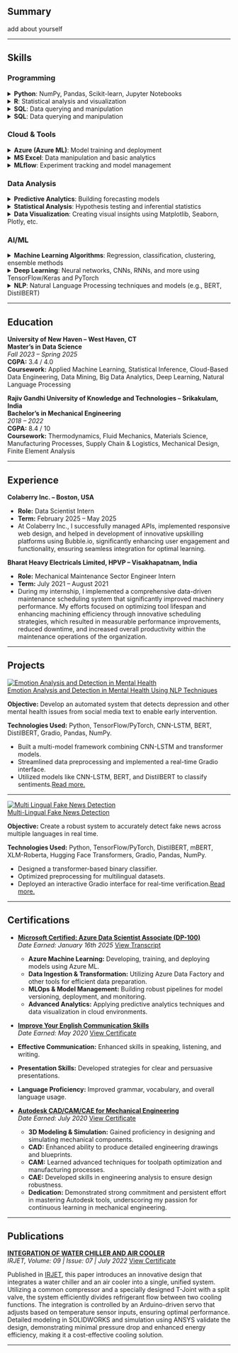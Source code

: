 


## Summary
add about yourself

---

## Skills

### Programming

<details markdown="1">
<summary><strong>Python</strong>: NumPy, Pandas, Scikit-learn, Jupyter Notebooks</summary>

![Python](https://img.shields.io/badge/Python-3670A0?style=for-the-badge&logo=python&logoColor=ffdd54) ![NumPy](https://img.shields.io/badge/NumPy-013243?style=for-the-badge&logo=numpy&logoColor=white) ![Pandas](https://img.shields.io/badge/Pandas-150458?style=for-the-badge&logo=pandas&logoColor=white) ![Scikit-learn](https://img.shields.io/badge/Scikit--learn-F7931E?style=for-the-badge&logo=scikit-learn&logoColor=white) ![Jupyter](https://img.shields.io/badge/Jupyter-FF6600?style=for-the-badge&logo=jupyter&logoColor=white)

</details>

<details markdown="1">
<summary><strong>R</strong>: Statistical analysis and visualization</summary>

![R](https://img.shields.io/badge/R-276DC3?style=for-the-badge&logo=r&logoColor=white)

</details>

<details markdown="1">
<summary><strong>SQL</strong>: Data querying and manipulation</summary>

![SQL](https://img.shields.io/badge/SQL-4479A1?style=for-the-badge&logo=mysql&logoColor=white)

</details>
<details markdown="1">
<summary><strong>SQL</strong>: Data querying and manipulation</summary>

![Data Querying](https://img.shields.io/badge/Data%20Querying-4479A1?style=for-the-badge) ![Data Manipulation](https://img.shields.io/badge/Data%20Manipulation-4479A1?style=for-the-badge)

</details>

### Cloud & Tools

<details markdown="1">
<summary><strong>Azure (Azure ML)</strong>: Model training and deployment</summary>

![Azure](https://img.shields.io/badge/Azure-0072C6?style=for-the-badge&logo=microsoftazure&logoColor=white)

</details>

<details markdown="1">
<summary><strong>MS Excel</strong>: Data manipulation and basic analytics</summary>

![Excel](https://img.shields.io/badge/Excel-217346?style=for-the-badge&logo=microsoftexcel&logoColor=white)

</details>

<details markdown="1">
<summary><strong>MLflow</strong>: Experiment tracking and model management</summary>

![MLflow](https://img.shields.io/badge/MLflow-05C4EE?style=for-the-badge)

</details>

### Data Analysis

<details markdown="1">
<summary><strong>Predictive Analytics</strong>: Building forecasting models</summary>

![Predictive Analytics](https://img.shields.io/badge/Predictive%20Analytics-FF9900?style=for-the-badge)

</details>

<details markdown="1">
<summary><strong>Statistical Analysis</strong>: Hypothesis testing and inferential statistics</summary>

![Statistical Analysis](https://img.shields.io/badge/Statistical%20Analysis-5851DB?style=for-the-badge)

</details>

<details markdown="1">
<summary><strong>Data Visualization</strong>: Creating visual insights using Matplotlib, Seaborn, Plotly, etc.</summary>

![Data Visualization](https://img.shields.io/badge/Data%20Visualization-F44336?style=for-the-badge)

</details>

### AI/ML

<details markdown="1">
<summary><strong>Machine Learning Algorithms</strong>: Regression, classification, clustering, ensemble methods</summary>

![Machine Learning](https://img.shields.io/badge/Machine%20Learning-FF6F00?style=for-the-badge)

</details>

<details markdown="1">
<summary><strong>Deep Learning</strong>: Neural networks, CNNs, RNNs, and more using TensorFlow/Keras and PyTorch</summary>

![TensorFlow](https://img.shields.io/badge/TensorFlow-E62B27?style=for-the-badge&logo=tensorflow&logoColor=white) ![PyTorch](https://img.shields.io/badge/PyTorch-EE4C2C?style=for-the-badge&logo=pytorch&logoColor=white)

</details>

<details markdown="1">
<summary><strong>NLP</strong>: Natural Language Processing techniques and models (e.g., BERT, DistilBERT)</summary>

![BERT](https://img.shields.io/badge/BERT-FF9900?style=for-the-badge) ![DistilBERT](https://img.shields.io/badge/DistilBERT-FF9900?style=for-the-badge)

</details>


---

## Education

**University of New Haven – West Haven, CT**<br>
**Master’s in Data Science**  
*Fall 2023 – Spring 2025*  
**CGPA:** 3.4 / 4.0<br>
**Coursework:** Applied Machine Learning, Statistical Inference, Cloud-Based Data Engineering, Data Mining, Big Data Analytics, Deep Learning, Natural Language Processing


**Rajiv Gandhi University of Knowledge and Technologies – Srikakulam, India**<br>
**Bachelor’s in Mechanical Engineering**  
*2018 – 2022*  
**CGPA:** 8.4 / 10<br>
**Coursework:** Thermodynamics, Fluid Mechanics, Materials Science, Manufacturing Processes, Supply Chain & Logistics, Mechanical Design, Finite Element Analysis

---
## Experience

**Colaberry Inc. – Boston, USA**<br>
- **Role:** Data Scientist Intern  
- **Term:** February 2025 – May 2025   
- At Colaberry Inc., I successfully managed APIs, implemented responsive web design, and helped in development of innovative upskilling platforms using Bubble.io, significantly enhancing user engagement and functionality, ensuring seamless integration for optimal learning.

**Bharat Heavy Electricals Limited, HPVP – Visakhapatnam, India**<br>
- **Role:** Mechanical Maintenance Sector Engineer Intern  
- **Term:** July 2021 – August 2021
- During my internship, I implemented a comprehensive data-driven maintenance scheduling system that significantly improved machinery performance. My efforts focused on optimizing tool lifespan and enhancing machining efficiency through innovative scheduling strategies, which resulted in measurable performance improvements, reduced downtime, and increased overall productivity within the maintenance operations of the organization.

---

## Projects 
 
<div class="project-card">
  <!-- Clickable Thumbnail -->
  <a href="{{ '/each-project/emotion-analysis-and-detection-in-mental-health-using-nlp-techniques/' | relative_url }}">
    <img 
      class="project-thumbnail"
      src="{{ '/assets/NLP.jpeg' | relative_url }}"
      alt="Emotion Analysis and Detection in Mental Health"
    />
  </a>

  <!-- Project Details -->
  <div class="project-details">
    <!-- Clickable Title -->
    <a 
      class="project-title"
      href="{{ '/each-project/emotion-analysis-and-detection-in-mental-health-using-nlp-techniques/' | relative_url }}"
    >
      Emotion Analysis and Detection in Mental Health Using NLP Techniques
    </a>
    <p><strong>Objective:</strong> Develop an automated system that detects depression and other mental health issues from social media text to enable early intervention.</p>
    <p><strong>Technologies Used:</strong> Python, TensorFlow/PyTorch, CNN-LSTM, BERT, DistilBERT, Gradio, Pandas, NumPy.</p>
    <ul>
      <li>Built a multi-model framework combining CNN-LSTM and transformer models.</li>
      <li>Streamlined data preprocessing and implemented a real-time Gradio interface.</li>
      <li>Utilized models like CNN-LSTM, BERT, and DistilBERT to classify sentiments.<a href="{{ '/each-project/emotion-analysis-and-detection-in-mental-health-using-nlp-techniques/' | relative_url }}">Read more.</a></li>
    </ul>
  </div>
</div>

---
<div class="project-card">
  <!-- Clickable Thumbnail -->
  <a class="project-link" href="{{ '/each-project/Multi-Lingual-Fake-News-Detection.html' | relative_url }}">
    <img class="project-thumbnail" src="{{ '/assets/Fake-news-detection.png' | relative_url }}" alt="Multi Lingual Fake News Detection">
  </a>

  <!-- Project Details -->
  <div class="project-details">
    <!-- Clickable Title -->
    <a class="project-link project-title" href="{{ '/each-project/Multi-Lingual-Fake-News-Detection.html' | relative_url }}">
      Multi-Lingual Fake News Detection
    </a>
    <p><strong>Objective:</strong> Create a robust system to accurately detect fake news across multiple languages in real time.</p>
    <p><strong>Technologies Used:</strong> Python, TensorFlow/PyTorch, DistilBERT, mBERT, XLM-Roberta, Hugging Face Transformers, Gradio, Pandas, NumPy.</p>
    <ul>
      <li>Designed a transformer-based binary classifier.</li>
      <li>Optimized preprocessing for multilingual datasets.</li>
      <li>Deployed an interactive Gradio interface for real-time verification.<a href="{{ '/each-project/Multi-Lingual-Fake-News-Detection.html' | relative_url }}">Read more.</a></li>
    </ul>
  </div>
</div>

----
## Certifications

- [**Microsoft Certified: Azure Data Scientist Associate (DP-100)**](assets/DP-100-Certificate.pdf)<br>
  *Date Earned: January 16th 2025*  [View Transcript](assets/DP-100-Transcript.pdf)
  - **Azure Machine Learning:** Developing, training, and deploying models using Azure ML.
  - **Data Ingestion & Transformation:** Utilizing Azure Data Factory and other tools for efficient data preparation.
  - **MLOps & Model Management:** Building robust pipelines for model versioning, deployment, and monitoring.
  - **Advanced Analytics:** Applying predictive analytics techniques and data visualization in cloud environments.
 
 - [**Improve Your English Communication Skills**](https://www.coursera.org/account/accomplishments/specialization/2K8EBU7QU3M6)<br>
  *Date Earned: May 2020*  [View Certificate](assets/Coursera-Communication.pdf)
  - **Effective Communication:** Enhanced skills in speaking, listening, and writing.
  - **Presentation Skills:** Developed strategies for clear and persuasive presentations.
  - **Language Proficiency:** Improved grammar, vocabulary, and overall language usage.

- [**Autodesk CAD/CAM/CAE for Mechanical Engineering**](https://coursera.org/verify/specialization/JWBRCATX4CPZ)<br>
  *Date Earned: July 2020*  [View Certificate](assets/Coursera-AutoDesk.pdf)
  - **3D Modeling & Simulation:** Gained proficiency in designing and simulating mechanical components.
  - **CAD:** Enhanced ability to produce detailed engineering drawings and blueprints.
  - **CAM:** Learned advanced techniques for toolpath optimization and manufacturing processes.
  - **CAE:** Developed skills in engineering analysis to ensure design robustness.
  - **Dedication:** Demonstrated strong commitment and persistent effort in mastering Autodesk tools, underscoring my passion for continuous learning in mechanical engineering.

---

## Publications

[**INTEGRATION OF WATER CHILLER AND AIR COOLER**](https://www.irjet.net/archives/V9/i7/IRJET-V9I7250.pdf)<br>
*IRJET, Volume: 09 | Issue: 07 | July 2022*  [View Certificate](assets/IRJET-Ganga-Vamsik.jpg)

Published in [IRJET](https://www.irjet.net/), this paper introduces an innovative design that integrates a water chiller and an air cooler into a single, unified system. Utilizing a common compressor and a specially designed T-Joint with a split valve, the system efficiently divides refrigerant flow between two cooling functions. The integration is controlled by an Arduino-driven servo that adjusts based on temperature sensor inputs, ensuring optimal performance. Detailed modeling in SOLIDWORKS and simulation using ANSYS validate the design, demonstrating minimal pressure drop and enhanced energy efficiency, making it a cost-effective cooling solution.


---



